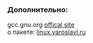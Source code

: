 

### Дополнительно:
gcc.gnu.org [offical site](http://gcc.gnu.org/)  
о пакете: [linux.yaroslavl.ru](http://linux.yaroslavl.ru/docs/book/lfsbook/appendixa/gcc.html)  
